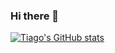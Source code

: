 ### Hi there 👋

[![Tiago's GitHub stats](https://github-readme-stats.vercel.app/api?username=tiagocmendes&count_private=true&show_icons=true&theme=radical)](https://github.com/anuraghazra/github-readme-stats)

<!--
**tiagocmendes/tiagocmendes** is a ✨ _special_ ✨ repository because its `README.md` (this file) appears on your GitHub profile.

Here are some ideas to get you started:

- 🔭 I’m currently working on ...
- 🌱 I’m currently learning ...
- 👯 I’m looking to collaborate on ...
- 🤔 I’m looking for help with ...
- 💬 Ask me about ...
- 📫 How to reach me: ...
- 😄 Pronouns: ...
- ⚡ Fun fact: ...
-->
